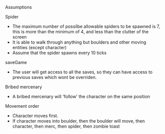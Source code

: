 Assumptions

Spider

- The maximum number of possilbe allowable spiders to be spawned is 7, this is more than the minimum of 4, and less than the clutter of the screen
- It is able to walk through anything but boulders and other moving entities (except character)
- Assume that the spider spawns every 10 ticks

saveGame

- The user will get access to all the saves, so they can have access to previous saves which wont be overriden.

Bribed mercenary

- A bribed mercenary will 'follow' the character on the same position

Movement order

- Character moves first.
- If character moves into boulder, then the boulder will move, then character, then merc, then spider, then zombie toast
